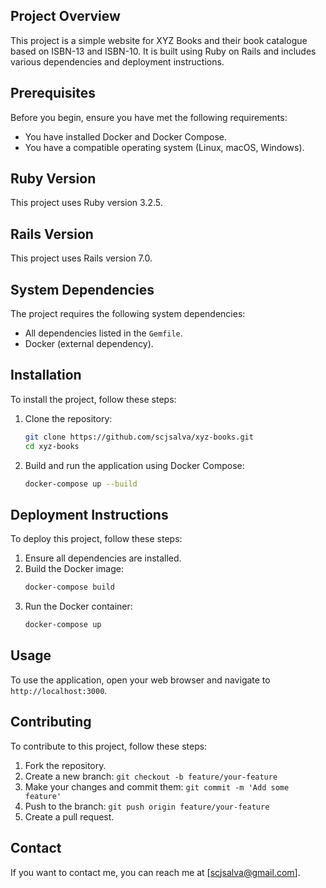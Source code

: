 ## Project Overview

This project is a simple website for XYZ Books and their book catalogue based on ISBN-13 and ISBN-10. It is built using Ruby on Rails and includes various dependencies and deployment instructions.

## Prerequisites

Before you begin, ensure you have met the following requirements:

- You have installed Docker and Docker Compose.
- You have a compatible operating system (Linux, macOS, Windows).

## Ruby Version

This project uses Ruby version 3.2.5.

## Rails Version

This project uses Rails version 7.0.

## System Dependencies

The project requires the following system dependencies:

- All dependencies listed in the `Gemfile`.
- Docker (external dependency).

## Installation

To install the project, follow these steps:

1. Clone the repository:
    ```sh
    git clone https://github.com/scjsalva/xyz-books.git
    cd xyz-books
    ```

2. Build and run the application using Docker Compose:
    ```sh
    docker-compose up --build
    ```

## Deployment Instructions

To deploy this project, follow these steps:

1. Ensure all dependencies are installed.
2. Build the Docker image:
    ```sh
    docker-compose build
    ```
3. Run the Docker container:
    ```sh
    docker-compose up
    ```

## Usage

To use the application, open your web browser and navigate to `http://localhost:3000`.

## Contributing

To contribute to this project, follow these steps:

1. Fork the repository.
2. Create a new branch: `git checkout -b feature/your-feature`
3. Make your changes and commit them: `git commit -m 'Add some feature'`
4. Push to the branch: `git push origin feature/your-feature`
5. Create a pull request.

## Contact

If you want to contact me, you can reach me at [scjsalva@gmail.com].